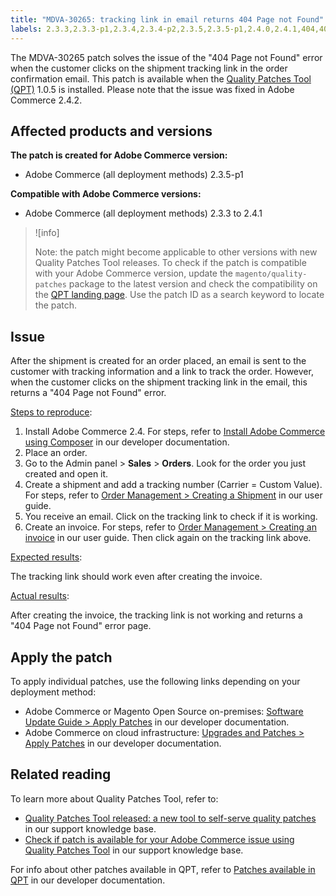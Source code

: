 ```yaml
---
title: "MDVA-30265: tracking link in email returns 404 Page not Found"
labels: 2.3.3,2.3.3-p1,2.3.4,2.3.4-p2,2.3.5,2.3.5-p1,2.4.0,2.4.1,404,404 error,QPT 1.0.5,QPT patches,Magento Commerce,Magento Commerce Cloud,Quality Patches Tool,invoice,support tools,Adobe Commerce,cloud infrastructure,on-premises
---
```


The MDVA-30265 patch solves the issue of the "404 Page not Found" error when the customer clicks on the shipment tracking link in the order confirmation email. This patch is available when the [Quality Patches Tool (QPT)](https://support.magento.com/hc/en-us/articles/360047139492) 1.0.5 is installed. Please note that the issue was fixed in Adobe Commerce 2.4.2.

## Affected products and versions

**The patch is created for Adobe Commerce version:**

* Adobe Commerce (all deployment methods) 2.3.5-p1

**Compatible with Adobe Commerce versions:**

* Adobe Commerce (all deployment methods) 2.3.3 to 2.4.1

>![info]
>
>Note: the patch might become applicable to other versions with new Quality Patches Tool releases. To check if the patch is compatible with your Adobe Commerce version, update the `magento/quality-patches` package to the latest version and check the compatibility on the [QPT landing page](https://devdocs.magento.com/quality-patches/tool.html#patch-grid). Use the patch ID as a search keyword to locate the patch.

## Issue

After the shipment is created for an order placed, an email is sent to the customer with tracking information and a link to track the order. However, when the customer clicks on the shipment tracking link in the email, this returns a "404 Page not Found" error.

<ins>Steps to reproduce</ins>:

1. Install Adobe Commerce 2.4. For steps, refer to [Install Adobe Commerce using Composer](https://devdocs.magento.com/guides/v2.4/install-gde/composer.html) in our developer documentation.
1. Place an order.
1. Go to the Admin panel > **Sales** > **Orders**. Look for the order you just created and open it.
1. Create a shipment and add a tracking number (Carrier = Custom Value). For steps, refer to [Order Management > Creating a Shipment](https://docs.magento.com/user-guide/sales/shipments-create.html) in our user guide.
1. You receive an email. Click on the tracking link to check if it is working.
1. Create an invoice. For steps, refer to [Order Management > Creating an invoice](https://docs.magento.com/user-guide/sales/invoice-create.html) in our user guide. Then click again on the tracking link above.

<ins>Expected results</ins>:

The tracking link should work even after creating the invoice.

<ins>Actual results</ins>:

After creating the invoice, the tracking link is not working and returns a "404 Page not Found" error page.

## Apply the patch

To apply individual patches, use the following links depending on your deployment method:

* Adobe Commerce or Magento Open Source on-premises: [Software Update Guide > Apply Patches](https://devdocs.magento.com/guides/v2.4/comp-mgr/patching/mqp.html) in our developer documentation.
* Adobe Commerce on cloud infrastructure: [Upgrades and Patches > Apply Patches](https://devdocs.magento.com/cloud/project/project-patch.html) in our developer documentation.

## Related reading

To learn more about Quality Patches Tool, refer to:

* [Quality Patches Tool released: a new tool to self-serve quality patches](https://support.magento.com/hc/en-us/articles/360047139492) in our support knowledge base.
* [Check if patch is available for your Adobe Commerce issue using Quality Patches Tool](https://support.magento.com/hc/en-us/articles/360047125252) in our support knowledge base.

For info about other patches available in QPT, refer to [Patches available in QPT](https://devdocs.magento.com/quality-patches/tool.html#patch-grid) in our developer documentation.

